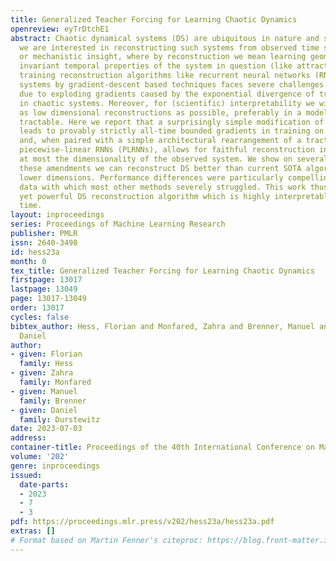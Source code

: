 ```yaml
---
title: Generalized Teacher Forcing for Learning Chaotic Dynamics
openreview: eyTrDtchE1
abstract: Chaotic dynamical systems (DS) are ubiquitous in nature and society. Often
  we are interested in reconstructing such systems from observed time series for prediction
  or mechanistic insight, where by reconstruction we mean learning geometrical and
  invariant temporal properties of the system in question (like attractors). However,
  training reconstruction algorithms like recurrent neural networks (RNNs) on such
  systems by gradient-descent based techniques faces severe challenges. This is mainly
  due to exploding gradients caused by the exponential divergence of trajectories
  in chaotic systems. Moreover, for (scientific) interpretability we wish to have
  as low dimensional reconstructions as possible, preferably in a model which is mathematically
  tractable. Here we report that a surprisingly simple modification of teacher forcing
  leads to provably strictly all-time bounded gradients in training on chaotic systems,
  and, when paired with a simple architectural rearrangement of a tractable RNN design,
  piecewise-linear RNNs (PLRNNs), allows for faithful reconstruction in spaces of
  at most the dimensionality of the observed system. We show on several DS that with
  these amendments we can reconstruct DS better than current SOTA algorithms, in much
  lower dimensions. Performance differences were particularly compelling on real world
  data with which most other methods severely struggled. This work thus led to a simple
  yet powerful DS reconstruction algorithm which is highly interpretable at the same
  time.
layout: inproceedings
series: Proceedings of Machine Learning Research
publisher: PMLR
issn: 2640-3498
id: hess23a
month: 0
tex_title: Generalized Teacher Forcing for Learning Chaotic Dynamics
firstpage: 13017
lastpage: 13049
page: 13017-13049
order: 13017
cycles: false
bibtex_author: Hess, Florian and Monfared, Zahra and Brenner, Manuel and Durstewitz,
  Daniel
author:
- given: Florian
  family: Hess
- given: Zahra
  family: Monfared
- given: Manuel
  family: Brenner
- given: Daniel
  family: Durstewitz
date: 2023-07-03
address: 
container-title: Proceedings of the 40th International Conference on Machine Learning
volume: '202'
genre: inproceedings
issued:
  date-parts:
  - 2023
  - 7
  - 3
pdf: https://proceedings.mlr.press/v202/hess23a/hess23a.pdf
extras: []
# Format based on Martin Fenner's citeproc: https://blog.front-matter.io/posts/citeproc-yaml-for-bibliographies/
---
```

